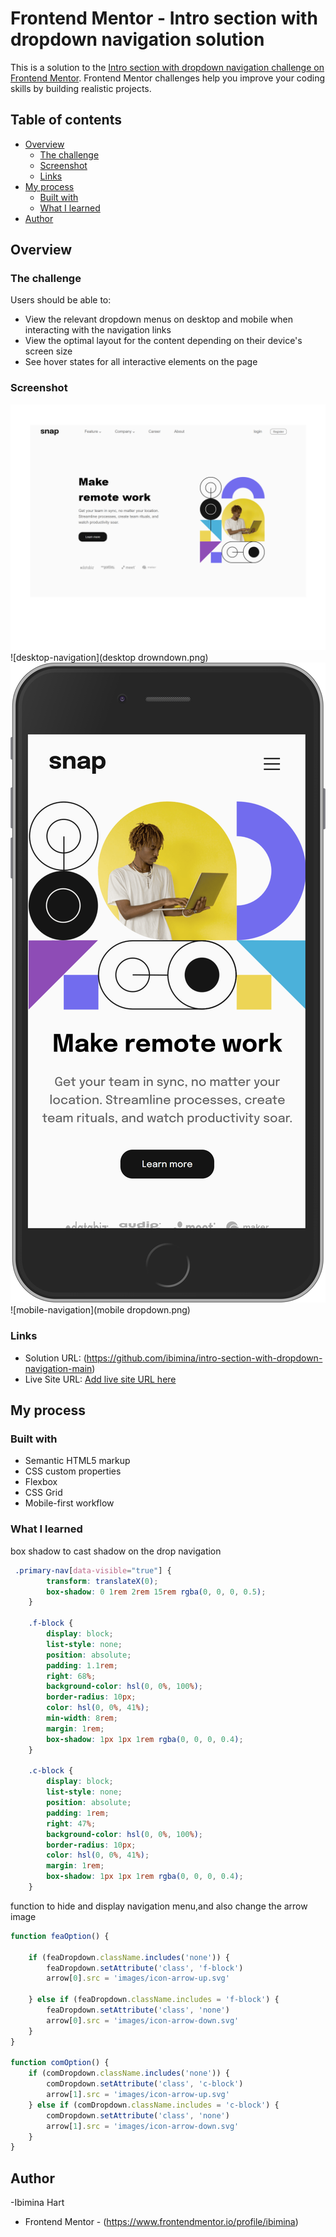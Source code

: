 # Frontend Mentor - Intro section with dropdown navigation solution

This is a solution to the [Intro section with dropdown navigation challenge on Frontend Mentor](https://www.frontendmentor.io/challenges/intro-section-with-dropdown-navigation-ryaPetHE5). Frontend Mentor challenges help you improve your coding skills by building realistic projects. 

## Table of contents

- [Overview](#overview)
  - [The challenge](#the-challenge)
  - [Screenshot](#screenshot)
  - [Links](#links)
- [My process](#my-process)
  - [Built with](#built-with)
  - [What I learned](#what-i-learned)
- [Author](#author)


## Overview

### The challenge

Users should be able to:

- View the relevant dropdown menus on desktop and mobile when interacting with the navigation links
- View the optimal layout for the content depending on their device's screen size
- See hover states for all interactive elements on the page

### Screenshot

![intro-section](intro-section.png)
![desktop-navigation](desktop drowndown.png)
![mobile-version](mobile.png)
![mobile-navigation](mobile dropdown.png)


### Links

- Solution URL: (https://github.com/ibimina/intro-section-with-dropdown-navigation-main)
- Live Site URL: [Add live site URL here](https://your-live-site-url.com)

## My process

### Built with

- Semantic HTML5 markup
- CSS custom properties
- Flexbox
- CSS Grid
- Mobile-first workflow


### What I learned


 box shadow to cast shadow on the drop navigation
```css
 .primary-nav[data-visible="true"] {
        transform: translateX(0);
        box-shadow: 0 1rem 2rem 15rem rgba(0, 0, 0, 0.5);
    }

    .f-block {
        display: block;
        list-style: none;
        position: absolute;
        padding: 1.1rem;
        right: 68%;
        background-color: hsl(0, 0%, 100%);
        border-radius: 10px;
        color: hsl(0, 0%, 41%);
        min-width: 8rem;
        margin: 1rem;
        box-shadow: 1px 1px 1rem rgba(0, 0, 0, 0.4);
    }

    .c-block {
        display: block;
        list-style: none;
        position: absolute;
        padding: 1rem;
        right: 47%;
        background-color: hsl(0, 0%, 100%);
        border-radius: 10px;
        color: hsl(0, 0%, 41%);
        margin: 1rem;
        box-shadow: 1px 1px 1rem rgba(0, 0, 0, 0.4);
    }
```

function to hide and display navigation menu,and also change the arrow image
```js
function feaOption() {

    if (feaDropdown.className.includes('none')) {
        feaDropdown.setAttribute('class', 'f-block')
        arrow[0].src = 'images/icon-arrow-up.svg'
        
    } else if (feaDropdown.className.includes = 'f-block') {
        feaDropdown.setAttribute('class', 'none')
        arrow[0].src = 'images/icon-arrow-down.svg'
    }
}

function comOption() {
    if (comDropdown.className.includes('none')) {
        comDropdown.setAttribute('class', 'c-block')
        arrow[1].src = 'images/icon-arrow-up.svg'
    } else if (comDropdown.className.includes = 'c-block') {
        comDropdown.setAttribute('class', 'none')
        arrow[1].src = 'images/icon-arrow-down.svg'
    }
}
```

## Author

-Ibimina Hart
- Frontend Mentor - (https://www.frontendmentor.io/profile/ibimina)


